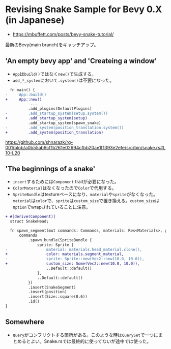 # Revising Snake Sample for Bevy 0.X (in Japanese)

- https://mbuffett.com/posts/bevy-snake-tutorial/

最新のBevy(main branch)をキャッチアップ。

## '**An empty bevy app**' and '**Createing a window**'

- `App`は`build()`ではなく`new()`で生成する。
- `add_*_system`において`.system()`は不要になった。

```diff
  fn main() {
-     App::build()
+     App::new()
           ...
          .add_plugins(DefaultPlugins)
-         .add_startup_system(setup.system())
+         .add_startup_system(setup)
          .add_startup_system(spawn_snake)
-         .add_system(position_translation.system())
+         .add_system(position_translation)
```

https://github.com/shnarazk/rg-001/blob/a0b55ab9cf1b261e02694cfbb20ae1f1393e2efe/src/bin/snake.rs#L10-L20

## '**The beginnings of a snake**'

- `insert`するためには`Component` traitが必要になった。
- `ColorMaterial`はなくなったので`Color`で代用する。
- `SpriteBundle`はtextureベースになり、`material`や`sprite`がなくなった。`material`は`color`で、`sprite`は`custom_size`で置き換える。`custom_size`は`Option`でwrapされていることに注意。

```diff
+ #[derive(Component)]
  struct SnakeHead;
```

```diff
  fn spawn_segment(mut commands: Commands, materials: Res<Materials>, position: Position) -> Entity {
      commands
          .spawn_bundle(SpriteBundle {
              sprite: Sprite {
-                 material: materials.head_material.clone(),
+                 color: materials.segment_material,
-                 sprite: Sprite::new(Vec2::new(10.0, 10.0)),
+                 custom_size: Some(Vec2::new(10.0, 10.0)),
                  ..Default::default()
              },
              ..Default::default()
          })
          .insert(SnakeSegment)
          .insert(position)
          .insert(Size::square(0.6))
          .id()
}
```

## Somewhere

- `Query`がコンフリクトする箇所がある。このような時は`QuerySet`で一つにまとめるとよい。Snake.rsでは最終的に使ってないが途中では使った。

